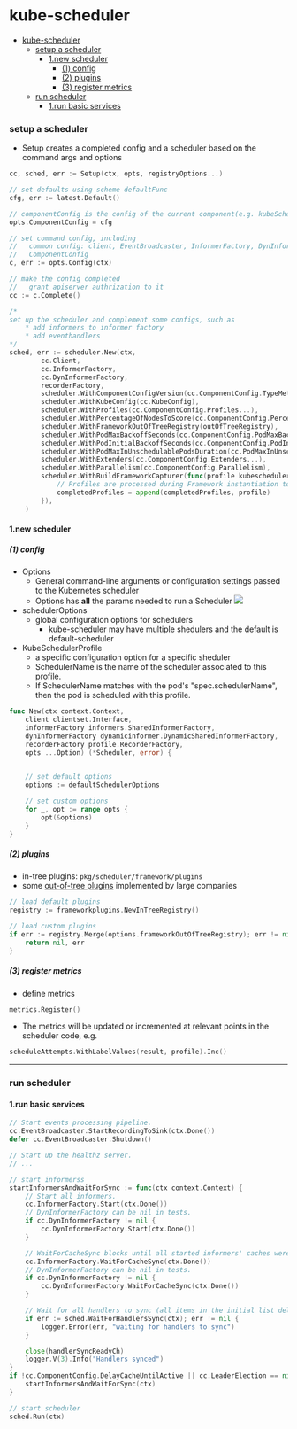 # kube-scheduler


<!-- @import "[TOC]" {cmd="toc" depthFrom=1 depthTo=6 orderedList=false} -->

<!-- code_chunk_output -->

- [kube-scheduler](#kube-scheduler)
    - [setup a scheduler](#setup-a-scheduler)
      - [1.new scheduler](#1new-scheduler)
        - [(1) config](#1-config)
        - [(2) plugins](#2-plugins)
        - [(3) register metrics](#3-register-metrics)
    - [run scheduler](#run-scheduler)
      - [1.run basic services](#1run-basic-services)

<!-- /code_chunk_output -->


### setup a scheduler

* Setup creates a completed config and a scheduler based on the command args and options

```go
cc, sched, err := Setup(ctx, opts, registryOptions...)
```

```go
// set defaults using scheme defaultFunc
cfg, err := latest.Default()

// componentConfig is the config of the current component(e.g. kubeScheduler) 
opts.ComponentConfig = cfg

// set command config, including
//   common config: client, EventBroadcaster, InformerFactory, DynInformerFactory
//   ComponentConfig
c, err := opts.Config(ctx)

// make the config completed
//   grant apiserver authrization to it
cc := c.Complete()

/*
set up the scheduler and complement some configs, such as 
    * add informers to informer factory
    * add eventhandlers
*/
sched, err := scheduler.New(ctx,
        cc.Client,
        cc.InformerFactory,
        cc.DynInformerFactory,
        recorderFactory,
        scheduler.WithComponentConfigVersion(cc.ComponentConfig.TypeMeta.APIVersion),
        scheduler.WithKubeConfig(cc.KubeConfig),
        scheduler.WithProfiles(cc.ComponentConfig.Profiles...),
        scheduler.WithPercentageOfNodesToScore(cc.ComponentConfig.PercentageOfNodesToScore),
        scheduler.WithFrameworkOutOfTreeRegistry(outOfTreeRegistry),
        scheduler.WithPodMaxBackoffSeconds(cc.ComponentConfig.PodMaxBackoffSeconds),
        scheduler.WithPodInitialBackoffSeconds(cc.ComponentConfig.PodInitialBackoffSeconds),
        scheduler.WithPodMaxInUnschedulablePodsDuration(cc.PodMaxInUnschedulablePodsDuration),
        scheduler.WithExtenders(cc.ComponentConfig.Extenders...),
        scheduler.WithParallelism(cc.ComponentConfig.Parallelism),
        scheduler.WithBuildFrameworkCapturer(func(profile kubeschedulerconfig.KubeSchedulerProfile) {
            // Profiles are processed during Framework instantiation to set default plugins and configurations. Capturing them for logging
            completedProfiles = append(completedProfiles, profile)
        }),
    )
```

#### 1.new scheduler

##### (1) config

* Options
    * General command-line arguments or configuration settings passed to the Kubernetes scheduler
    * Options has **all** the params needed to run a Scheduler
    ![](./imgs/ks_01.png)
* schedulerOptions
    * global configuration options for schedulers
        * kube-scheduler may have multiple shedulers and the default is default-scheduler
* KubeSchedulerProfile
    * a specific configuration option for a specific sheduler
    * SchedulerName is the name of the scheduler associated to this profile.
	* If SchedulerName matches with the pod's "spec.schedulerName", then the pod is scheduled with this profile.


```go
func New(ctx context.Context,
    client clientset.Interface,
    informerFactory informers.SharedInformerFactory,
    dynInformerFactory dynamicinformer.DynamicSharedInformerFactory,
    recorderFactory profile.RecorderFactory,
    opts ...Option) (*Scheduler, error) {
    

    // set default options
    options := defaultSchedulerOptions

    // set custom options
    for _, opt := range opts {
        opt(&options)
    }
}
```

##### (2) plugins

* in-tree plugins: `pkg/scheduler/framework/plugins`
* some [out-of-tree plugins](https://github.com/kubernetes-sigs/scheduler-plugins) implemented by large companies

```go
// load default plugins
registry := frameworkplugins.NewInTreeRegistry()

// load custom plugins
if err := registry.Merge(options.frameworkOutOfTreeRegistry); err != nil {
    return nil, err
}
```

##### (3) register metrics
* define metrics
```go
metrics.Register()
```

* The metrics will be updated or incremented at relevant points in the scheduler code, e.g.
```go
scheduleAttempts.WithLabelValues(result, profile).Inc()
```

***

### run scheduler

#### 1.run basic services

```go
// Start events processing pipeline.
cc.EventBroadcaster.StartRecordingToSink(ctx.Done())
defer cc.EventBroadcaster.Shutdown()

// Start up the healthz server.
// ...

// start informerss
startInformersAndWaitForSync := func(ctx context.Context) {
    // Start all informers.
    cc.InformerFactory.Start(ctx.Done())
    // DynInformerFactory can be nil in tests.
    if cc.DynInformerFactory != nil {
        cc.DynInformerFactory.Start(ctx.Done())
    }

    // WaitForCacheSync blocks until all started informers' caches were synced
    cc.InformerFactory.WaitForCacheSync(ctx.Done())
    // DynInformerFactory can be nil in tests.
    if cc.DynInformerFactory != nil {
        cc.DynInformerFactory.WaitForCacheSync(ctx.Done())
    }

    // Wait for all handlers to sync (all items in the initial list delivered) before scheduling.
    if err := sched.WaitForHandlersSync(ctx); err != nil {
        logger.Error(err, "waiting for handlers to sync")
    }

    close(handlerSyncReadyCh)
    logger.V(3).Info("Handlers synced")
}
if !cc.ComponentConfig.DelayCacheUntilActive || cc.LeaderElection == nil {
    startInformersAndWaitForSync(ctx)
}

// start scheduler
sched.Run(ctx)
```